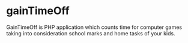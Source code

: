 # gainTimeOff
GainTimeOff is PHP application which counts time for computer games taking into consideration school marks and home tasks of your kids.
